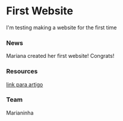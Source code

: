 # First Website
I'm testing making a website for the first time

### News
Mariana created her first website! Congrats!

### Resources
[link para artigo](https://pubmed.ncbi.nlm.nih.gov/38652943/)

### Team
Marianinha
